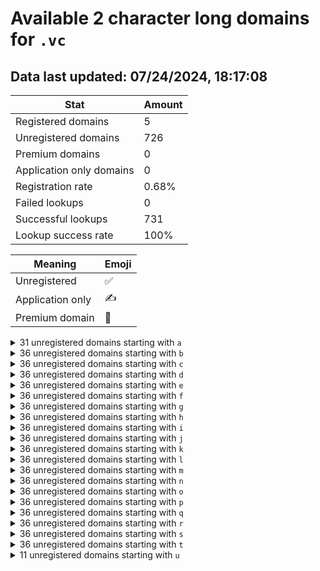 # Available 2 character long domains for `.vc`

## Data last updated: 07/24/2024, 18:17:08

|Stat|Amount|
|--|--|
|Registered domains|5|
|Unregistered domains|726|
|Premium domains|0|
|Application only domains|0|
|Registration rate|0.68%|
|Failed lookups|0|
|Successful lookups|731|
|Lookup success rate|100%|


|Meaning|Emoji|
|--|--|
|Unregistered|:white_check_mark:|
|Application only|:writing_hand:|
|Premium domain|:gem:|

<details>
<summary>31 unregistered domains starting with <bold><code>a</code></bold></summary>

|Type|Domain|
|--|--|
|:white_check_mark:|`a0.vc`|
|:white_check_mark:|`a1.vc`|
|:white_check_mark:|`a2.vc`|
|:white_check_mark:|`a3.vc`|
|:white_check_mark:|`a4.vc`|
|:white_check_mark:|`a5.vc`|
|:white_check_mark:|`a6.vc`|
|:white_check_mark:|`a7.vc`|
|:white_check_mark:|`a8.vc`|
|:white_check_mark:|`a9.vc`|
|:white_check_mark:|`af.vc`|
|:white_check_mark:|`ag.vc`|
|:white_check_mark:|`ah.vc`|
|:white_check_mark:|`ai.vc`|
|:white_check_mark:|`aj.vc`|
|:white_check_mark:|`ak.vc`|
|:white_check_mark:|`al.vc`|
|:white_check_mark:|`am.vc`|
|:white_check_mark:|`an.vc`|
|:white_check_mark:|`ao.vc`|
|:white_check_mark:|`ap.vc`|
|:white_check_mark:|`aq.vc`|
|:white_check_mark:|`ar.vc`|
|:white_check_mark:|`as.vc`|
|:white_check_mark:|`at.vc`|
|:white_check_mark:|`au.vc`|
|:white_check_mark:|`av.vc`|
|:white_check_mark:|`aw.vc`|
|:white_check_mark:|`ax.vc`|
|:white_check_mark:|`ay.vc`|
|:white_check_mark:|`az.vc`|
</details>
<details>
<summary>36 unregistered domains starting with <bold><code>b</code></bold></summary>

|Type|Domain|
|--|--|
|:white_check_mark:|`b0.vc`|
|:white_check_mark:|`b1.vc`|
|:white_check_mark:|`b2.vc`|
|:white_check_mark:|`b3.vc`|
|:white_check_mark:|`b4.vc`|
|:white_check_mark:|`b5.vc`|
|:white_check_mark:|`b6.vc`|
|:white_check_mark:|`b7.vc`|
|:white_check_mark:|`b8.vc`|
|:white_check_mark:|`b9.vc`|
|:white_check_mark:|`ba.vc`|
|:white_check_mark:|`bb.vc`|
|:white_check_mark:|`bc.vc`|
|:white_check_mark:|`bd.vc`|
|:white_check_mark:|`be.vc`|
|:white_check_mark:|`bf.vc`|
|:white_check_mark:|`bg.vc`|
|:white_check_mark:|`bh.vc`|
|:white_check_mark:|`bi.vc`|
|:white_check_mark:|`bj.vc`|
|:white_check_mark:|`bk.vc`|
|:white_check_mark:|`bl.vc`|
|:white_check_mark:|`bm.vc`|
|:white_check_mark:|`bn.vc`|
|:white_check_mark:|`bo.vc`|
|:white_check_mark:|`bp.vc`|
|:white_check_mark:|`bq.vc`|
|:white_check_mark:|`br.vc`|
|:white_check_mark:|`bs.vc`|
|:white_check_mark:|`bt.vc`|
|:white_check_mark:|`bu.vc`|
|:white_check_mark:|`bv.vc`|
|:white_check_mark:|`bw.vc`|
|:white_check_mark:|`bx.vc`|
|:white_check_mark:|`by.vc`|
|:white_check_mark:|`bz.vc`|
</details>
<details>
<summary>36 unregistered domains starting with <bold><code>c</code></bold></summary>

|Type|Domain|
|--|--|
|:white_check_mark:|`c0.vc`|
|:white_check_mark:|`c1.vc`|
|:white_check_mark:|`c2.vc`|
|:white_check_mark:|`c3.vc`|
|:white_check_mark:|`c4.vc`|
|:white_check_mark:|`c5.vc`|
|:white_check_mark:|`c6.vc`|
|:white_check_mark:|`c7.vc`|
|:white_check_mark:|`c8.vc`|
|:white_check_mark:|`c9.vc`|
|:white_check_mark:|`ca.vc`|
|:white_check_mark:|`cb.vc`|
|:white_check_mark:|`cc.vc`|
|:white_check_mark:|`cd.vc`|
|:white_check_mark:|`ce.vc`|
|:white_check_mark:|`cf.vc`|
|:white_check_mark:|`cg.vc`|
|:white_check_mark:|`ch.vc`|
|:white_check_mark:|`ci.vc`|
|:white_check_mark:|`cj.vc`|
|:white_check_mark:|`ck.vc`|
|:white_check_mark:|`cl.vc`|
|:white_check_mark:|`cm.vc`|
|:white_check_mark:|`cn.vc`|
|:white_check_mark:|`co.vc`|
|:white_check_mark:|`cp.vc`|
|:white_check_mark:|`cq.vc`|
|:white_check_mark:|`cr.vc`|
|:white_check_mark:|`cs.vc`|
|:white_check_mark:|`ct.vc`|
|:white_check_mark:|`cu.vc`|
|:white_check_mark:|`cv.vc`|
|:white_check_mark:|`cw.vc`|
|:white_check_mark:|`cx.vc`|
|:white_check_mark:|`cy.vc`|
|:white_check_mark:|`cz.vc`|
</details>
<details>
<summary>36 unregistered domains starting with <bold><code>d</code></bold></summary>

|Type|Domain|
|--|--|
|:white_check_mark:|`d0.vc`|
|:white_check_mark:|`d1.vc`|
|:white_check_mark:|`d2.vc`|
|:white_check_mark:|`d3.vc`|
|:white_check_mark:|`d4.vc`|
|:white_check_mark:|`d5.vc`|
|:white_check_mark:|`d6.vc`|
|:white_check_mark:|`d7.vc`|
|:white_check_mark:|`d8.vc`|
|:white_check_mark:|`d9.vc`|
|:white_check_mark:|`da.vc`|
|:white_check_mark:|`db.vc`|
|:white_check_mark:|`dc.vc`|
|:white_check_mark:|`dd.vc`|
|:white_check_mark:|`de.vc`|
|:white_check_mark:|`df.vc`|
|:white_check_mark:|`dg.vc`|
|:white_check_mark:|`dh.vc`|
|:white_check_mark:|`di.vc`|
|:white_check_mark:|`dj.vc`|
|:white_check_mark:|`dk.vc`|
|:white_check_mark:|`dl.vc`|
|:white_check_mark:|`dm.vc`|
|:white_check_mark:|`dn.vc`|
|:white_check_mark:|`do.vc`|
|:white_check_mark:|`dp.vc`|
|:white_check_mark:|`dq.vc`|
|:white_check_mark:|`dr.vc`|
|:white_check_mark:|`ds.vc`|
|:white_check_mark:|`dt.vc`|
|:white_check_mark:|`du.vc`|
|:white_check_mark:|`dv.vc`|
|:white_check_mark:|`dw.vc`|
|:white_check_mark:|`dx.vc`|
|:white_check_mark:|`dy.vc`|
|:white_check_mark:|`dz.vc`|
</details>
<details>
<summary>36 unregistered domains starting with <bold><code>e</code></bold></summary>

|Type|Domain|
|--|--|
|:white_check_mark:|`e0.vc`|
|:white_check_mark:|`e1.vc`|
|:white_check_mark:|`e2.vc`|
|:white_check_mark:|`e3.vc`|
|:white_check_mark:|`e4.vc`|
|:white_check_mark:|`e5.vc`|
|:white_check_mark:|`e6.vc`|
|:white_check_mark:|`e7.vc`|
|:white_check_mark:|`e8.vc`|
|:white_check_mark:|`e9.vc`|
|:white_check_mark:|`ea.vc`|
|:white_check_mark:|`eb.vc`|
|:white_check_mark:|`ec.vc`|
|:white_check_mark:|`ed.vc`|
|:white_check_mark:|`ee.vc`|
|:white_check_mark:|`ef.vc`|
|:white_check_mark:|`eg.vc`|
|:white_check_mark:|`eh.vc`|
|:white_check_mark:|`ei.vc`|
|:white_check_mark:|`ej.vc`|
|:white_check_mark:|`ek.vc`|
|:white_check_mark:|`el.vc`|
|:white_check_mark:|`em.vc`|
|:white_check_mark:|`en.vc`|
|:white_check_mark:|`eo.vc`|
|:white_check_mark:|`ep.vc`|
|:white_check_mark:|`eq.vc`|
|:white_check_mark:|`er.vc`|
|:white_check_mark:|`es.vc`|
|:white_check_mark:|`et.vc`|
|:white_check_mark:|`eu.vc`|
|:white_check_mark:|`ev.vc`|
|:white_check_mark:|`ew.vc`|
|:white_check_mark:|`ex.vc`|
|:white_check_mark:|`ey.vc`|
|:white_check_mark:|`ez.vc`|
</details>
<details>
<summary>36 unregistered domains starting with <bold><code>f</code></bold></summary>

|Type|Domain|
|--|--|
|:white_check_mark:|`f0.vc`|
|:white_check_mark:|`f1.vc`|
|:white_check_mark:|`f2.vc`|
|:white_check_mark:|`f3.vc`|
|:white_check_mark:|`f4.vc`|
|:white_check_mark:|`f5.vc`|
|:white_check_mark:|`f6.vc`|
|:white_check_mark:|`f7.vc`|
|:white_check_mark:|`f8.vc`|
|:white_check_mark:|`f9.vc`|
|:white_check_mark:|`fa.vc`|
|:white_check_mark:|`fb.vc`|
|:white_check_mark:|`fc.vc`|
|:white_check_mark:|`fd.vc`|
|:white_check_mark:|`fe.vc`|
|:white_check_mark:|`ff.vc`|
|:white_check_mark:|`fg.vc`|
|:white_check_mark:|`fh.vc`|
|:white_check_mark:|`fi.vc`|
|:white_check_mark:|`fj.vc`|
|:white_check_mark:|`fk.vc`|
|:white_check_mark:|`fl.vc`|
|:white_check_mark:|`fm.vc`|
|:white_check_mark:|`fn.vc`|
|:white_check_mark:|`fo.vc`|
|:white_check_mark:|`fp.vc`|
|:white_check_mark:|`fq.vc`|
|:white_check_mark:|`fr.vc`|
|:white_check_mark:|`fs.vc`|
|:white_check_mark:|`ft.vc`|
|:white_check_mark:|`fu.vc`|
|:white_check_mark:|`fv.vc`|
|:white_check_mark:|`fw.vc`|
|:white_check_mark:|`fx.vc`|
|:white_check_mark:|`fy.vc`|
|:white_check_mark:|`fz.vc`|
</details>
<details>
<summary>36 unregistered domains starting with <bold><code>g</code></bold></summary>

|Type|Domain|
|--|--|
|:white_check_mark:|`g0.vc`|
|:white_check_mark:|`g1.vc`|
|:white_check_mark:|`g2.vc`|
|:white_check_mark:|`g3.vc`|
|:white_check_mark:|`g4.vc`|
|:white_check_mark:|`g5.vc`|
|:white_check_mark:|`g6.vc`|
|:white_check_mark:|`g7.vc`|
|:white_check_mark:|`g8.vc`|
|:white_check_mark:|`g9.vc`|
|:white_check_mark:|`ga.vc`|
|:white_check_mark:|`gb.vc`|
|:white_check_mark:|`gc.vc`|
|:white_check_mark:|`gd.vc`|
|:white_check_mark:|`ge.vc`|
|:white_check_mark:|`gf.vc`|
|:white_check_mark:|`gg.vc`|
|:white_check_mark:|`gh.vc`|
|:white_check_mark:|`gi.vc`|
|:white_check_mark:|`gj.vc`|
|:white_check_mark:|`gk.vc`|
|:white_check_mark:|`gl.vc`|
|:white_check_mark:|`gm.vc`|
|:white_check_mark:|`gn.vc`|
|:white_check_mark:|`go.vc`|
|:white_check_mark:|`gp.vc`|
|:white_check_mark:|`gq.vc`|
|:white_check_mark:|`gr.vc`|
|:white_check_mark:|`gs.vc`|
|:white_check_mark:|`gt.vc`|
|:white_check_mark:|`gu.vc`|
|:white_check_mark:|`gv.vc`|
|:white_check_mark:|`gw.vc`|
|:white_check_mark:|`gx.vc`|
|:white_check_mark:|`gy.vc`|
|:white_check_mark:|`gz.vc`|
</details>
<details>
<summary>36 unregistered domains starting with <bold><code>h</code></bold></summary>

|Type|Domain|
|--|--|
|:white_check_mark:|`h0.vc`|
|:white_check_mark:|`h1.vc`|
|:white_check_mark:|`h2.vc`|
|:white_check_mark:|`h3.vc`|
|:white_check_mark:|`h4.vc`|
|:white_check_mark:|`h5.vc`|
|:white_check_mark:|`h6.vc`|
|:white_check_mark:|`h7.vc`|
|:white_check_mark:|`h8.vc`|
|:white_check_mark:|`h9.vc`|
|:white_check_mark:|`ha.vc`|
|:white_check_mark:|`hb.vc`|
|:white_check_mark:|`hc.vc`|
|:white_check_mark:|`hd.vc`|
|:white_check_mark:|`he.vc`|
|:white_check_mark:|`hf.vc`|
|:white_check_mark:|`hg.vc`|
|:white_check_mark:|`hh.vc`|
|:white_check_mark:|`hi.vc`|
|:white_check_mark:|`hj.vc`|
|:white_check_mark:|`hk.vc`|
|:white_check_mark:|`hl.vc`|
|:white_check_mark:|`hm.vc`|
|:white_check_mark:|`hn.vc`|
|:white_check_mark:|`ho.vc`|
|:white_check_mark:|`hp.vc`|
|:white_check_mark:|`hq.vc`|
|:white_check_mark:|`hr.vc`|
|:white_check_mark:|`hs.vc`|
|:white_check_mark:|`ht.vc`|
|:white_check_mark:|`hu.vc`|
|:white_check_mark:|`hv.vc`|
|:white_check_mark:|`hw.vc`|
|:white_check_mark:|`hx.vc`|
|:white_check_mark:|`hy.vc`|
|:white_check_mark:|`hz.vc`|
</details>
<details>
<summary>36 unregistered domains starting with <bold><code>i</code></bold></summary>

|Type|Domain|
|--|--|
|:white_check_mark:|`i0.vc`|
|:white_check_mark:|`i1.vc`|
|:white_check_mark:|`i2.vc`|
|:white_check_mark:|`i3.vc`|
|:white_check_mark:|`i4.vc`|
|:white_check_mark:|`i5.vc`|
|:white_check_mark:|`i6.vc`|
|:white_check_mark:|`i7.vc`|
|:white_check_mark:|`i8.vc`|
|:white_check_mark:|`i9.vc`|
|:white_check_mark:|`ia.vc`|
|:white_check_mark:|`ib.vc`|
|:white_check_mark:|`ic.vc`|
|:white_check_mark:|`id.vc`|
|:white_check_mark:|`ie.vc`|
|:white_check_mark:|`if.vc`|
|:white_check_mark:|`ig.vc`|
|:white_check_mark:|`ih.vc`|
|:white_check_mark:|`ii.vc`|
|:white_check_mark:|`ij.vc`|
|:white_check_mark:|`ik.vc`|
|:white_check_mark:|`il.vc`|
|:white_check_mark:|`im.vc`|
|:white_check_mark:|`in.vc`|
|:white_check_mark:|`io.vc`|
|:white_check_mark:|`ip.vc`|
|:white_check_mark:|`iq.vc`|
|:white_check_mark:|`ir.vc`|
|:white_check_mark:|`is.vc`|
|:white_check_mark:|`it.vc`|
|:white_check_mark:|`iu.vc`|
|:white_check_mark:|`iv.vc`|
|:white_check_mark:|`iw.vc`|
|:white_check_mark:|`ix.vc`|
|:white_check_mark:|`iy.vc`|
|:white_check_mark:|`iz.vc`|
</details>
<details>
<summary>36 unregistered domains starting with <bold><code>j</code></bold></summary>

|Type|Domain|
|--|--|
|:white_check_mark:|`j0.vc`|
|:white_check_mark:|`j1.vc`|
|:white_check_mark:|`j2.vc`|
|:white_check_mark:|`j3.vc`|
|:white_check_mark:|`j4.vc`|
|:white_check_mark:|`j5.vc`|
|:white_check_mark:|`j6.vc`|
|:white_check_mark:|`j7.vc`|
|:white_check_mark:|`j8.vc`|
|:white_check_mark:|`j9.vc`|
|:white_check_mark:|`ja.vc`|
|:white_check_mark:|`jb.vc`|
|:white_check_mark:|`jc.vc`|
|:white_check_mark:|`jd.vc`|
|:white_check_mark:|`je.vc`|
|:white_check_mark:|`jf.vc`|
|:white_check_mark:|`jg.vc`|
|:white_check_mark:|`jh.vc`|
|:white_check_mark:|`ji.vc`|
|:white_check_mark:|`jj.vc`|
|:white_check_mark:|`jk.vc`|
|:white_check_mark:|`jl.vc`|
|:white_check_mark:|`jm.vc`|
|:white_check_mark:|`jn.vc`|
|:white_check_mark:|`jo.vc`|
|:white_check_mark:|`jp.vc`|
|:white_check_mark:|`jq.vc`|
|:white_check_mark:|`jr.vc`|
|:white_check_mark:|`js.vc`|
|:white_check_mark:|`jt.vc`|
|:white_check_mark:|`ju.vc`|
|:white_check_mark:|`jv.vc`|
|:white_check_mark:|`jw.vc`|
|:white_check_mark:|`jx.vc`|
|:white_check_mark:|`jy.vc`|
|:white_check_mark:|`jz.vc`|
</details>
<details>
<summary>36 unregistered domains starting with <bold><code>k</code></bold></summary>

|Type|Domain|
|--|--|
|:white_check_mark:|`k0.vc`|
|:white_check_mark:|`k1.vc`|
|:white_check_mark:|`k2.vc`|
|:white_check_mark:|`k3.vc`|
|:white_check_mark:|`k4.vc`|
|:white_check_mark:|`k5.vc`|
|:white_check_mark:|`k6.vc`|
|:white_check_mark:|`k7.vc`|
|:white_check_mark:|`k8.vc`|
|:white_check_mark:|`k9.vc`|
|:white_check_mark:|`ka.vc`|
|:white_check_mark:|`kb.vc`|
|:white_check_mark:|`kc.vc`|
|:white_check_mark:|`kd.vc`|
|:white_check_mark:|`ke.vc`|
|:white_check_mark:|`kf.vc`|
|:white_check_mark:|`kg.vc`|
|:white_check_mark:|`kh.vc`|
|:white_check_mark:|`ki.vc`|
|:white_check_mark:|`kj.vc`|
|:white_check_mark:|`kk.vc`|
|:white_check_mark:|`kl.vc`|
|:white_check_mark:|`km.vc`|
|:white_check_mark:|`kn.vc`|
|:white_check_mark:|`ko.vc`|
|:white_check_mark:|`kp.vc`|
|:white_check_mark:|`kq.vc`|
|:white_check_mark:|`kr.vc`|
|:white_check_mark:|`ks.vc`|
|:white_check_mark:|`kt.vc`|
|:white_check_mark:|`ku.vc`|
|:white_check_mark:|`kv.vc`|
|:white_check_mark:|`kw.vc`|
|:white_check_mark:|`kx.vc`|
|:white_check_mark:|`ky.vc`|
|:white_check_mark:|`kz.vc`|
</details>
<details>
<summary>36 unregistered domains starting with <bold><code>l</code></bold></summary>

|Type|Domain|
|--|--|
|:white_check_mark:|`l0.vc`|
|:white_check_mark:|`l1.vc`|
|:white_check_mark:|`l2.vc`|
|:white_check_mark:|`l3.vc`|
|:white_check_mark:|`l4.vc`|
|:white_check_mark:|`l5.vc`|
|:white_check_mark:|`l6.vc`|
|:white_check_mark:|`l7.vc`|
|:white_check_mark:|`l8.vc`|
|:white_check_mark:|`l9.vc`|
|:white_check_mark:|`la.vc`|
|:white_check_mark:|`lb.vc`|
|:white_check_mark:|`lc.vc`|
|:white_check_mark:|`ld.vc`|
|:white_check_mark:|`le.vc`|
|:white_check_mark:|`lf.vc`|
|:white_check_mark:|`lg.vc`|
|:white_check_mark:|`lh.vc`|
|:white_check_mark:|`li.vc`|
|:white_check_mark:|`lj.vc`|
|:white_check_mark:|`lk.vc`|
|:white_check_mark:|`ll.vc`|
|:white_check_mark:|`lm.vc`|
|:white_check_mark:|`ln.vc`|
|:white_check_mark:|`lo.vc`|
|:white_check_mark:|`lp.vc`|
|:white_check_mark:|`lq.vc`|
|:white_check_mark:|`lr.vc`|
|:white_check_mark:|`ls.vc`|
|:white_check_mark:|`lt.vc`|
|:white_check_mark:|`lu.vc`|
|:white_check_mark:|`lv.vc`|
|:white_check_mark:|`lw.vc`|
|:white_check_mark:|`lx.vc`|
|:white_check_mark:|`ly.vc`|
|:white_check_mark:|`lz.vc`|
</details>
<details>
<summary>36 unregistered domains starting with <bold><code>m</code></bold></summary>

|Type|Domain|
|--|--|
|:white_check_mark:|`m0.vc`|
|:white_check_mark:|`m1.vc`|
|:white_check_mark:|`m2.vc`|
|:white_check_mark:|`m3.vc`|
|:white_check_mark:|`m4.vc`|
|:white_check_mark:|`m5.vc`|
|:white_check_mark:|`m6.vc`|
|:white_check_mark:|`m7.vc`|
|:white_check_mark:|`m8.vc`|
|:white_check_mark:|`m9.vc`|
|:white_check_mark:|`ma.vc`|
|:white_check_mark:|`mb.vc`|
|:white_check_mark:|`mc.vc`|
|:white_check_mark:|`md.vc`|
|:white_check_mark:|`me.vc`|
|:white_check_mark:|`mf.vc`|
|:white_check_mark:|`mg.vc`|
|:white_check_mark:|`mh.vc`|
|:white_check_mark:|`mi.vc`|
|:white_check_mark:|`mj.vc`|
|:white_check_mark:|`mk.vc`|
|:white_check_mark:|`ml.vc`|
|:white_check_mark:|`mm.vc`|
|:white_check_mark:|`mn.vc`|
|:white_check_mark:|`mo.vc`|
|:white_check_mark:|`mp.vc`|
|:white_check_mark:|`mq.vc`|
|:white_check_mark:|`mr.vc`|
|:white_check_mark:|`ms.vc`|
|:white_check_mark:|`mt.vc`|
|:white_check_mark:|`mu.vc`|
|:white_check_mark:|`mv.vc`|
|:white_check_mark:|`mw.vc`|
|:white_check_mark:|`mx.vc`|
|:white_check_mark:|`my.vc`|
|:white_check_mark:|`mz.vc`|
</details>
<details>
<summary>36 unregistered domains starting with <bold><code>n</code></bold></summary>

|Type|Domain|
|--|--|
|:white_check_mark:|`n0.vc`|
|:white_check_mark:|`n1.vc`|
|:white_check_mark:|`n2.vc`|
|:white_check_mark:|`n3.vc`|
|:white_check_mark:|`n4.vc`|
|:white_check_mark:|`n5.vc`|
|:white_check_mark:|`n6.vc`|
|:white_check_mark:|`n7.vc`|
|:white_check_mark:|`n8.vc`|
|:white_check_mark:|`n9.vc`|
|:white_check_mark:|`na.vc`|
|:white_check_mark:|`nb.vc`|
|:white_check_mark:|`nc.vc`|
|:white_check_mark:|`nd.vc`|
|:white_check_mark:|`ne.vc`|
|:white_check_mark:|`nf.vc`|
|:white_check_mark:|`ng.vc`|
|:white_check_mark:|`nh.vc`|
|:white_check_mark:|`ni.vc`|
|:white_check_mark:|`nj.vc`|
|:white_check_mark:|`nk.vc`|
|:white_check_mark:|`nl.vc`|
|:white_check_mark:|`nm.vc`|
|:white_check_mark:|`nn.vc`|
|:white_check_mark:|`no.vc`|
|:white_check_mark:|`np.vc`|
|:white_check_mark:|`nq.vc`|
|:white_check_mark:|`nr.vc`|
|:white_check_mark:|`ns.vc`|
|:white_check_mark:|`nt.vc`|
|:white_check_mark:|`nu.vc`|
|:white_check_mark:|`nv.vc`|
|:white_check_mark:|`nw.vc`|
|:white_check_mark:|`nx.vc`|
|:white_check_mark:|`ny.vc`|
|:white_check_mark:|`nz.vc`|
</details>
<details>
<summary>36 unregistered domains starting with <bold><code>o</code></bold></summary>

|Type|Domain|
|--|--|
|:white_check_mark:|`o0.vc`|
|:white_check_mark:|`o1.vc`|
|:white_check_mark:|`o2.vc`|
|:white_check_mark:|`o3.vc`|
|:white_check_mark:|`o4.vc`|
|:white_check_mark:|`o5.vc`|
|:white_check_mark:|`o6.vc`|
|:white_check_mark:|`o7.vc`|
|:white_check_mark:|`o8.vc`|
|:white_check_mark:|`o9.vc`|
|:white_check_mark:|`oa.vc`|
|:white_check_mark:|`ob.vc`|
|:white_check_mark:|`oc.vc`|
|:white_check_mark:|`od.vc`|
|:white_check_mark:|`oe.vc`|
|:white_check_mark:|`of.vc`|
|:white_check_mark:|`og.vc`|
|:white_check_mark:|`oh.vc`|
|:white_check_mark:|`oi.vc`|
|:white_check_mark:|`oj.vc`|
|:white_check_mark:|`ok.vc`|
|:white_check_mark:|`ol.vc`|
|:white_check_mark:|`om.vc`|
|:white_check_mark:|`on.vc`|
|:white_check_mark:|`oo.vc`|
|:white_check_mark:|`op.vc`|
|:white_check_mark:|`oq.vc`|
|:white_check_mark:|`or.vc`|
|:white_check_mark:|`os.vc`|
|:white_check_mark:|`ot.vc`|
|:white_check_mark:|`ou.vc`|
|:white_check_mark:|`ov.vc`|
|:white_check_mark:|`ow.vc`|
|:white_check_mark:|`ox.vc`|
|:white_check_mark:|`oy.vc`|
|:white_check_mark:|`oz.vc`|
</details>
<details>
<summary>36 unregistered domains starting with <bold><code>p</code></bold></summary>

|Type|Domain|
|--|--|
|:white_check_mark:|`p0.vc`|
|:white_check_mark:|`p1.vc`|
|:white_check_mark:|`p2.vc`|
|:white_check_mark:|`p3.vc`|
|:white_check_mark:|`p4.vc`|
|:white_check_mark:|`p5.vc`|
|:white_check_mark:|`p6.vc`|
|:white_check_mark:|`p7.vc`|
|:white_check_mark:|`p8.vc`|
|:white_check_mark:|`p9.vc`|
|:white_check_mark:|`pa.vc`|
|:white_check_mark:|`pb.vc`|
|:white_check_mark:|`pc.vc`|
|:white_check_mark:|`pd.vc`|
|:white_check_mark:|`pe.vc`|
|:white_check_mark:|`pf.vc`|
|:white_check_mark:|`pg.vc`|
|:white_check_mark:|`ph.vc`|
|:white_check_mark:|`pi.vc`|
|:white_check_mark:|`pj.vc`|
|:white_check_mark:|`pk.vc`|
|:white_check_mark:|`pl.vc`|
|:white_check_mark:|`pm.vc`|
|:white_check_mark:|`pn.vc`|
|:white_check_mark:|`po.vc`|
|:white_check_mark:|`pp.vc`|
|:white_check_mark:|`pq.vc`|
|:white_check_mark:|`pr.vc`|
|:white_check_mark:|`ps.vc`|
|:white_check_mark:|`pt.vc`|
|:white_check_mark:|`pu.vc`|
|:white_check_mark:|`pv.vc`|
|:white_check_mark:|`pw.vc`|
|:white_check_mark:|`px.vc`|
|:white_check_mark:|`py.vc`|
|:white_check_mark:|`pz.vc`|
</details>
<details>
<summary>36 unregistered domains starting with <bold><code>q</code></bold></summary>

|Type|Domain|
|--|--|
|:white_check_mark:|`q0.vc`|
|:white_check_mark:|`q1.vc`|
|:white_check_mark:|`q2.vc`|
|:white_check_mark:|`q3.vc`|
|:white_check_mark:|`q4.vc`|
|:white_check_mark:|`q5.vc`|
|:white_check_mark:|`q6.vc`|
|:white_check_mark:|`q7.vc`|
|:white_check_mark:|`q8.vc`|
|:white_check_mark:|`q9.vc`|
|:white_check_mark:|`qa.vc`|
|:white_check_mark:|`qb.vc`|
|:white_check_mark:|`qc.vc`|
|:white_check_mark:|`qd.vc`|
|:white_check_mark:|`qe.vc`|
|:white_check_mark:|`qf.vc`|
|:white_check_mark:|`qg.vc`|
|:white_check_mark:|`qh.vc`|
|:white_check_mark:|`qi.vc`|
|:white_check_mark:|`qj.vc`|
|:white_check_mark:|`qk.vc`|
|:white_check_mark:|`ql.vc`|
|:white_check_mark:|`qm.vc`|
|:white_check_mark:|`qn.vc`|
|:white_check_mark:|`qo.vc`|
|:white_check_mark:|`qp.vc`|
|:white_check_mark:|`qq.vc`|
|:white_check_mark:|`qr.vc`|
|:white_check_mark:|`qs.vc`|
|:white_check_mark:|`qt.vc`|
|:white_check_mark:|`qu.vc`|
|:white_check_mark:|`qv.vc`|
|:white_check_mark:|`qw.vc`|
|:white_check_mark:|`qx.vc`|
|:white_check_mark:|`qy.vc`|
|:white_check_mark:|`qz.vc`|
</details>
<details>
<summary>36 unregistered domains starting with <bold><code>r</code></bold></summary>

|Type|Domain|
|--|--|
|:white_check_mark:|`r0.vc`|
|:white_check_mark:|`r1.vc`|
|:white_check_mark:|`r2.vc`|
|:white_check_mark:|`r3.vc`|
|:white_check_mark:|`r4.vc`|
|:white_check_mark:|`r5.vc`|
|:white_check_mark:|`r6.vc`|
|:white_check_mark:|`r7.vc`|
|:white_check_mark:|`r8.vc`|
|:white_check_mark:|`r9.vc`|
|:white_check_mark:|`ra.vc`|
|:white_check_mark:|`rb.vc`|
|:white_check_mark:|`rc.vc`|
|:white_check_mark:|`rd.vc`|
|:white_check_mark:|`re.vc`|
|:white_check_mark:|`rf.vc`|
|:white_check_mark:|`rg.vc`|
|:white_check_mark:|`rh.vc`|
|:white_check_mark:|`ri.vc`|
|:white_check_mark:|`rj.vc`|
|:white_check_mark:|`rk.vc`|
|:white_check_mark:|`rl.vc`|
|:white_check_mark:|`rm.vc`|
|:white_check_mark:|`rn.vc`|
|:white_check_mark:|`ro.vc`|
|:white_check_mark:|`rp.vc`|
|:white_check_mark:|`rq.vc`|
|:white_check_mark:|`rr.vc`|
|:white_check_mark:|`rs.vc`|
|:white_check_mark:|`rt.vc`|
|:white_check_mark:|`ru.vc`|
|:white_check_mark:|`rv.vc`|
|:white_check_mark:|`rw.vc`|
|:white_check_mark:|`rx.vc`|
|:white_check_mark:|`ry.vc`|
|:white_check_mark:|`rz.vc`|
</details>
<details>
<summary>36 unregistered domains starting with <bold><code>s</code></bold></summary>

|Type|Domain|
|--|--|
|:white_check_mark:|`s0.vc`|
|:white_check_mark:|`s1.vc`|
|:white_check_mark:|`s2.vc`|
|:white_check_mark:|`s3.vc`|
|:white_check_mark:|`s4.vc`|
|:white_check_mark:|`s5.vc`|
|:white_check_mark:|`s6.vc`|
|:white_check_mark:|`s7.vc`|
|:white_check_mark:|`s8.vc`|
|:white_check_mark:|`s9.vc`|
|:white_check_mark:|`sa.vc`|
|:white_check_mark:|`sb.vc`|
|:white_check_mark:|`sc.vc`|
|:white_check_mark:|`sd.vc`|
|:white_check_mark:|`se.vc`|
|:white_check_mark:|`sf.vc`|
|:white_check_mark:|`sg.vc`|
|:white_check_mark:|`sh.vc`|
|:white_check_mark:|`si.vc`|
|:white_check_mark:|`sj.vc`|
|:white_check_mark:|`sk.vc`|
|:white_check_mark:|`sl.vc`|
|:white_check_mark:|`sm.vc`|
|:white_check_mark:|`sn.vc`|
|:white_check_mark:|`so.vc`|
|:white_check_mark:|`sp.vc`|
|:white_check_mark:|`sq.vc`|
|:white_check_mark:|`sr.vc`|
|:white_check_mark:|`ss.vc`|
|:white_check_mark:|`st.vc`|
|:white_check_mark:|`su.vc`|
|:white_check_mark:|`sv.vc`|
|:white_check_mark:|`sw.vc`|
|:white_check_mark:|`sx.vc`|
|:white_check_mark:|`sy.vc`|
|:white_check_mark:|`sz.vc`|
</details>
<details>
<summary>36 unregistered domains starting with <bold><code>t</code></bold></summary>

|Type|Domain|
|--|--|
|:white_check_mark:|`t0.vc`|
|:white_check_mark:|`t1.vc`|
|:white_check_mark:|`t2.vc`|
|:white_check_mark:|`t3.vc`|
|:white_check_mark:|`t4.vc`|
|:white_check_mark:|`t5.vc`|
|:white_check_mark:|`t6.vc`|
|:white_check_mark:|`t7.vc`|
|:white_check_mark:|`t8.vc`|
|:white_check_mark:|`t9.vc`|
|:white_check_mark:|`ta.vc`|
|:white_check_mark:|`tb.vc`|
|:white_check_mark:|`tc.vc`|
|:white_check_mark:|`td.vc`|
|:white_check_mark:|`te.vc`|
|:white_check_mark:|`tf.vc`|
|:white_check_mark:|`tg.vc`|
|:white_check_mark:|`th.vc`|
|:white_check_mark:|`ti.vc`|
|:white_check_mark:|`tj.vc`|
|:white_check_mark:|`tk.vc`|
|:white_check_mark:|`tl.vc`|
|:white_check_mark:|`tm.vc`|
|:white_check_mark:|`tn.vc`|
|:white_check_mark:|`to.vc`|
|:white_check_mark:|`tp.vc`|
|:white_check_mark:|`tq.vc`|
|:white_check_mark:|`tr.vc`|
|:white_check_mark:|`ts.vc`|
|:white_check_mark:|`tt.vc`|
|:white_check_mark:|`tu.vc`|
|:white_check_mark:|`tv.vc`|
|:white_check_mark:|`tw.vc`|
|:white_check_mark:|`tx.vc`|
|:white_check_mark:|`ty.vc`|
|:white_check_mark:|`tz.vc`|
</details>
<details>
<summary>11 unregistered domains starting with <bold><code>u</code></bold></summary>

|Type|Domain|
|--|--|
|:white_check_mark:|`ua.vc`|
|:white_check_mark:|`ub.vc`|
|:white_check_mark:|`uc.vc`|
|:white_check_mark:|`ud.vc`|
|:white_check_mark:|`ue.vc`|
|:white_check_mark:|`uf.vc`|
|:white_check_mark:|`ug.vc`|
|:white_check_mark:|`uh.vc`|
|:white_check_mark:|`ui.vc`|
|:white_check_mark:|`uj.vc`|
|:white_check_mark:|`uk.vc`|
</details>